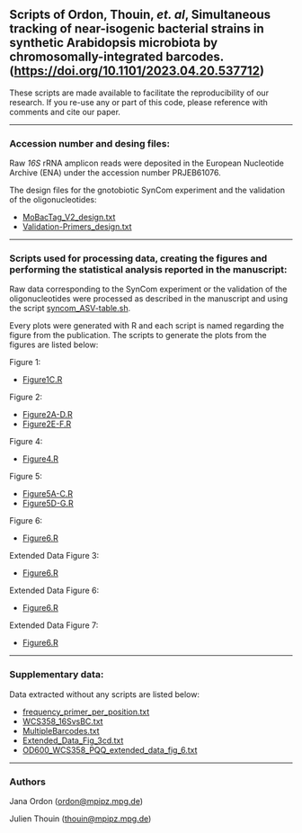## Scripts of Ordon, Thouin, *et. al*, Simultaneous tracking of near-isogenic bacterial strains in synthetic Arabidopsis microbiota by chromosomally-integrated barcodes. (https://doi.org/10.1101/2023.04.20.537712)

These scripts are made available to facilitate the reproducibility of our research. If you re-use any or part of this code, please reference with comments and cite our paper.

---------------------------

### Accession number and desing files:

Raw *16S* rRNA amplicon reads were deposited in the European Nucleotide Archive (ENA) under the accession number PRJEB61076.

The design files for the gnotobiotic SynCom experiment and the validation of the oligonucleotides:
- [MoBacTag_V2_design.txt](https://github.com/thouinjulien/MoBacTag/blob/main/MoBacTag_V2_design.txt)
- [Validation-Primers_design.txt](https://github.com/thouinjulien/MoBacTag/blob/main/Validation-Primers_design.txt)

---------------------------

### Scripts used for processing data, creating the figures and performing the statistical analysis reported in the manuscript:

Raw data corresponding to the SynCom experiment or the validation of the oligonucleotides were processed as described in the manuscript and using the script [syncom_ASV-table.sh](https://github.com/thouinjulien/MoBacTag/blob/main/syncom_ASV-table.sh).

Every plots were generated with R and each script is named regarding the figure from the publication.
The scripts to generate the plots from the figures are listed below:

Figure 1: 
- [Figure1C.R](https://github.com/thouinjulien/MoBacTag/blob/main/Figure1C.R)

Figure 2: 
- [Figure2A-D.R](https://github.com/thouinjulien/MoBacTag/blob/main/Figure2A-D.R)
- [Figure2E-F.R](https://github.com/thouinjulien/MoBacTag/blob/main/Figure2E-F.R)

Figure 4:
- [Figure4.R](https://github.com/thouinjulien/MoBacTag/blob/main/Figure4.R)

Figure 5: 
- [Figure5A-C.R](https://github.com/thouinjulien/MoBacTag/blob/main/Figure5A-C.R)
- [Figure5D-G.R](https://github.com/thouinjulien/MoBacTag/blob/main/Figure5D-G.R)

Figure 6:
- [Figure6.R](https://github.com/thouinjulien/MoBacTag/blob/main/Figure6.R)

Extended Data Figure 3:
- [Figure6.R](https://github.com/thouinjulien/MoBacTag/blob/main/Extended_data_fig%203c%2Cd.R)

Extended Data Figure 6:
- [Figure6.R](https://github.com/thouinjulien/MoBacTag/blob/main/Extended_data_Fig_6.R)

Extended Data Figure 7:
- [Figure6.R](https://github.com/thouinjulien/MoBacTag/blob/main/Extended_Data_Figure_7.R)

---------------------------

### Supplementary data:

Data extracted without any scripts are listed below: 
- [frequency_primer_per_position.txt](https://github.com/thouinjulien/MoBacTag/blob/main/frequency_primer_per_position.txt)
- [WCS358_16SvsBC.txt](https://github.com/thouinjulien/MoBacTag/blob/main/WCS358_16SvsBC.txt)
- [MultipleBarcodes.txt](https://github.com/thouinjulien/MoBacTag/blob/main/MultipleBarcodes.txt)
- [Extended_Data_Fig_3cd.txt](https://github.com/thouinjulien/MoBacTag/blob/main/Extended_Data_Fig_3cd.txt)
- [OD600_WCS358_PQQ_extended_data_fig_6.txt](https://github.com/thouinjulien/MoBacTag/blob/main/OD600_WCS358_PQQ_extended_data_fig_6.txt)

---------------------------

### Authors

Jana Ordon (ordon@mpipz.mpg.de)

Julien Thouin (thouin@mpipz.mpg.de)
